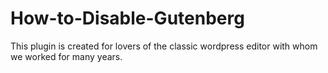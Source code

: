 # How-to-Disable-Gutenberg
This plugin is created for lovers of the classic wordpress editor with whom we worked for many years.
